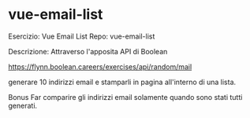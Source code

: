 # vue-email-list

Esercizio: Vue Email List
Repo: vue-email-list

Descrizione:
Attraverso l'apposita API di Boolean

https://flynn.boolean.careers/exercises/api/random/mail

generare 10 indirizzi email e stamparli in pagina all'interno di una lista.

Bonus
Far comparire gli indirizzi email solamente quando sono stati tutti generati.

